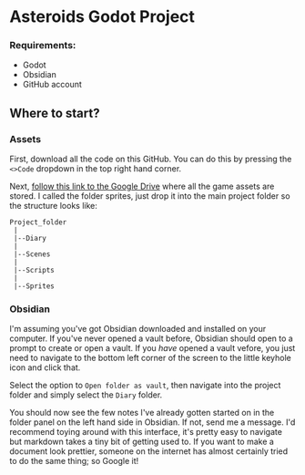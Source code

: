 # Asteroids Godot Project
### Requirements:
- Godot
- Obsidian
- GitHub account


## Where to start?
### Assets
First, download all the code on this GitHub. You can do this by pressing the `<>Code` dropdown in the top right hand corner.

Next, [follow this link to the Google Drive](https://drive.google.com/drive/folders/1jGch2o3lQNIh7PWKLNI5sTQ6dMmGRlB6?usp=drive_link) where all the game assets are stored. I called the folder sprites, just drop it into the main project folder so the structure looks like:

```
Project_folder
 |
 |--Diary
 |
 |--Scenes
 |
 |--Scripts
 |
 |--Sprites
```

### Obsidian
I'm assuming you've got Obsidian downloaded and installed on your computer. If you've never opened a vault before, Obsidian should open to a prompt to create or open a vault. If you *have* opened a vault vefore, you just need to navigate to the bottom left corner of the screen to the little keyhole icon and click that.

Select the option to `Open folder as vault`, then navigate into the project folder and simply select the `Diary` folder. 

You should now see the few notes I've already gotten started on in the folder panel on the left hand side in Obsidian. If not, send me a message. I'd recommend toying around with this interface, it's pretty easy to navigate but markdown takes a tiny bit of getting used to. If you want to make a document look prettier, someone on the internet has almost certainly tried to do the same thing; so Google it!